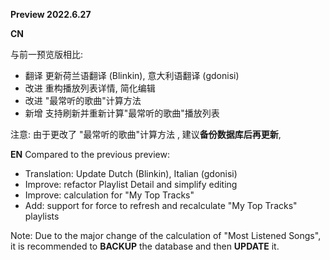 **Preview 2022.6.27**

**CN**

与前一预览版相比:
- 翻译 更新荷兰语翻译 (Blinkin), 意大利语翻译 (gdonisi)
- 改进 重构播放列表详情, 简化编辑
- 改进 "最常听的歌曲"计算方法
- 新增 支持刷新并重新计算"最常听的歌曲"播放列表

注意: 由于更改了 "最常听的歌曲"计算方法 , 建议**备份数据库后再更新**,

**EN**
Compared to the previous preview:
- Translation: Update Dutch (Blinkin), Italian (gdonisi) 
- Improve: refactor Playlist Detail and simplify editing
- Improve: calculation for "My Top Tracks"
- Add: support for force to refresh and recalculate "My Top Tracks" playlists

Note: Due to the major change of the calculation of "Most Listened Songs", it is recommended to **BACKUP** the database and then **UPDATE** it.